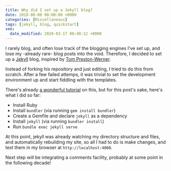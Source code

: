 ```yaml
---
title: Why did I set up a Jekyll blog?
date: 2018-06-08 00:00:00 +0000
categories: [Miscellaneous]
tags: [jekyll, blog, quickstart]
seo:
  date_modified: 2020-03-17 00:40:12 +0000
---
```


I rarely blog, and often lose track of the blogging engines I've set up, and lose my -already rare- blog posts into the void. Therefore, I decided to set up a [Jekyll](https://github.com/mojombo/jekyll) blog, inspired by [Tom Preston-Werner](http://tom.preston-werner.com).

Instead of forking his repository and just editing, I tried to do this from scratch. After a few failed attemps, it was trivial to set the development environment up and start fiddling with the templates.

There's already [a wonderful tutorial](https://help.github.com/articles/setting-up-your-github-pages-site-locally-with-jekyll/) on this, but for this post's sake, here's what I did so far:

 * Install Ruby
 * Install `bundler` (via running `gem install bundler`)
  * Create a Gemfile and declare `jekyll` as a dependency
 * Install `jekyll` (via running `bundler install`)
 * Run `bundle exec jekyll serve`

At this point, jekyll was already watching my directory structure and files, and automatically rebuilding my site, so all I had to do is make changes, and test them in my browser at `http://localhost:4000`.

Next step will be integrating a comments facility, probably at some point in the following decade!